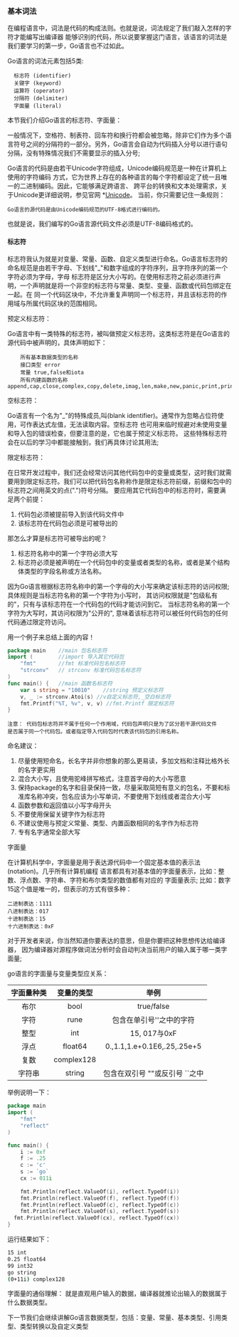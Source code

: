 ### 基本词法
在编程语言中，词法是代码的构成法则。也就是说，词法规定了我们敲入怎样的字符才能编写出编译器
能够识别的代码，所以说要掌握这门语言，该语言的词法是我们要学习的第一步，Go语言也不过如此。

Go语言的词法元素包括5类: 

```text
  标志符 (identifier)
  关键字 (keyword)
  运算符 (operator)
  分隔符 (delimiter)
  字面量 (literal)
```
本节我们介绍Go语言的标志符、字面量：

一般情况下，空格符、制表符、回车符和换行符都会被忽略，除非它们作为多个语言符号之间的分隔符的一部分。另外，Go语言会自动为代码插入分号以进行语句分隔，没有特殊情况我们不需要显示的插入分号;

Go语言的代码是由若干Unicode字符组成，Unicode编码规范是一种在计算机上使用的字符编码
方式，它为世界上存在的各种语言的每个字符都设定了统一且唯一的二进制编码。因此，它能够满足跨语言、
跨平台的转换和文本处理需求，关于Unicode更详细说明，参见官网 *[Unicode](http://www.unicode.org)。
当前，你只需要记住一条规则：
```text
Go语言的源代码是由Unicode编码规范的UTF-8格式进行编码的。
```
也就是说，我们编写的Go语言源代码文件必须是UTF-8编码格式的。


#### 标志符
标志符我认为就是对变量、常量、函数、自定义类型进行命名。Go语言标志符的命名规范是由若干字母、下划线"_"和数字组成的字符序列，且字符序列的第一个字符必须为字母，字母
标志符是区分大小写的。在使用标志符之前必须进行声明，一个声明就是将一个非空的标志符与常量、类型、变量、函数或代码包绑定在一起。在
同一个代码区块中，不允许重复声明同一个标志符，并且该标志符的作用域与所属代码区块的范围相同。

预定义标志符：

Go语言中有一类特殊的标志符，被叫做预定义标志符。这类标志符是在Go语言的源代码中被声明的，具体声明如下：
```text
    所有基本数据类型的名称
    接口类型 error
    常量 true,false和iota
    所有内建函数的名称 append,cap,close,complex,copy,delete,imag,len,make,new,panic,print,println,real,recover
```

空标志符：

Go语言有一个名为"_"的特殊成员,叫(blank identifier)。通常作为忽略占位符使用，可作表达式左值，无法读取内容。空标志符
也可用来临时规避对未使用变量和导入包的错误检查，但要注意的是，它也属于预定义标志符。
这些特殊标志符会在以后的学习中都能接触到，我们再具体讨论其用法;

限定标志符：

在日常开发过程中，我们还会经常访问其他代码包中的变量或类型，这时我们就需要用到限定标志符。我们可以把代码包名称称作是限定标志符前缀，前缀和包中的标志符之间用英文的点(".")符号分隔。
要应用其它代码包中的标志符时，需要满足两个前提：

  1. 代码包必须被提前导入到该代码文件中
  2. 该标志符在代码包必须是可被导出的

那怎么才算是标志符可被导出的呢？

  1. 标志符名称中的第一个字符必须大写
  2. 标志符必须是被声明在一个代码包中的变量或者类型的名称，或者是某个结构体类型的字段名称或方法名称。

因为Go语言根据标志符名称中的第一个字母的大小写来确定该标志符的访问权限;具体规则是当标志符名称的第一个字符为小写时，
其访问权限就是"包级私有的"，只有与该标志符在一个代码包的代码才能访问到它。
当标志符名称的第一个字符为大写时，其访问权限为"公开的", 意味着该标志符可以被任何代码包的任何代码通过限定符访问。

用一个例子来总结上面的内容！
```go
package main    //main 包名标志符
import (        //import 导入其它代码包
	"fmt"       //fmt 标准代码包名标志符
	"strconv"   // strconv 标准代码包名标志符
)
func main() {   //main 函数名标志符
	var s string = "10010"    //string 预定义标志符
    v, _ := strconv.Atoi(s) //v自定义标志符,_空白标志符
	fmt.Printf("%T, %v", v, v) //fmt.Printf 限定标志符
}
```

```text
注意： 代码包标志符并不属于任何一个作用域，代码包声明只是为了区分若干源代码文件
是否属于同一个代码包。或者指定导入代码包时代表该代码包的引用名称。
```

命名建议：

  1. 尽量使用短命名，长名字并非你想象的那么更易读，多加文档和注释比格外长的名字更实用
  2. 混合大小写，且使用驼峰拼写格式，注意首字母的大小写愿意
  3. 保持package的名字和目录保持一致，尽量采取简短有意义的包名，不要和标准库名称冲突，包名应该为小写单词，不要使用下划线或者混合大小写
  4. 函数参数和返回值以小写字母开头
  5. 不要使用保留关键字作为标志符
  6. 不建议使用与预定义常量、类型、内置函数相同的名字作为标志符
  7. 专有名字通常全部大写

字面量

在计算机科学中，字面量是用于表达源代码中一个固定基本值的表示法(notation)。几乎所有计算机编程
语言都具有对基本值的字面量表示，比如：整数、浮点数、字符串、字符和布尔类型的数值都有对应的
字面量表示;
比如：数字15这个值是唯一的，但表示的方式有很多种：
```
二进制表达：1111
八进制表达：017
十进制表达：15
十六进制表达：0xF
```
对于开发者来说，你当然知道你要表达的意思，但是你要把这种思想传达给编译器，
因为编译器对源程序做词法分析时会自动判决当前用户的输入属于哪一类字面量;

go语言的字面量与变量类型应关系：

| 字面量种类 | 变量的类型 | 举例 |
| :--------: |:--------:|:-----:|
| 布尔 | bool | true/false |
| 字符 | rune |包含在单引号''之中的字符|
| 整型 | int | 15, 017与0xF |
| 浮点 | float64 |0.,1.1,1.e+0.1E6,.25,.25e+5|
| 复数 | complex128 | |
| 字符串 | string |包含在双引号 ""或反引号 ``之中|

举例说明一下：

```go
package main
import (
	"fmt"
	"reflect"
)

func main() {
	i := 0xf
	f := .25
	c := 'c'
	s := `go`
	cx := 011i
	
	fmt.Println(reflect.ValueOf(i), reflect.TypeOf(i))
	fmt.Println(reflect.ValueOf(f), reflect.TypeOf(f))
	fmt.Println(reflect.ValueOf(c), reflect.TypeOf(c))
	fmt.Println(reflect.ValueOf(s), reflect.TypeOf(s))
  fmt.Println(reflect.ValueOf(cx), reflect.TypeOf(cx))
}
```
运行结果如下：
```bash
15 int
0.25 float64
99 int32
go string
(0+11i) complex128
```
字面量的通俗理解： 就是直观用户输入的数据，编译器就推论出输入的数据属于什么数据类型。

下一节我们会继续讲解Go语言数据类型，包括：变量、常量、基本类型、引用类型、类型转换以及自定义类型
